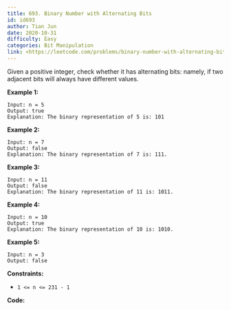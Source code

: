 ```yaml
---
title: 693. Binary Number with Alternating Bits
id: id693
author: Tian Jun
date: 2020-10-31
difficulty: Easy
categories: Bit Manipulation
link: <https://leetcode.com/problems/binary-number-with-alternating-bits/description/>
---
```


Given a positive integer, check whether it has alternating bits: namely, if
two adjacent bits will always have different values.



**Example 1:**
            
	Input: n = 5    
	Output: true    
	Explanation: The binary representation of 5 is: 101    

**Example 2:**
            
	Input: n = 7    
	Output: false    
	Explanation: The binary representation of 7 is: 111.

**Example 3:**
            
	Input: n = 11    
	Output: false    
	Explanation: The binary representation of 11 is: 1011.

**Example 4:**
            
	Input: n = 10    
	Output: true    
	Explanation: The binary representation of 10 is: 1010.

**Example 5:**
            
	Input: n = 3    
	Output: false    



**Constraints:**

  * `1 <= n <= 231 - 1`


**Code:**
